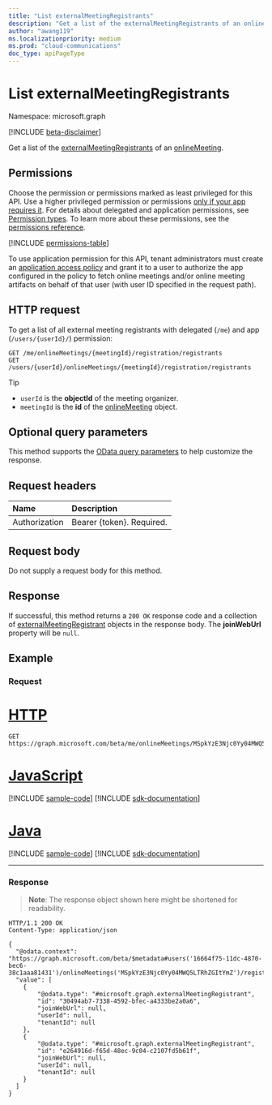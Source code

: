 ```yaml
---
title: "List externalMeetingRegistrants"
description: "Get a list of the externalMeetingRegistrants of an onlineMeeting."
author: "awang119"
ms.localizationpriority: medium
ms.prod: "cloud-communications"
doc_type: apiPageType
---
```


# List externalMeetingRegistrants

Namespace: microsoft.graph

[!INCLUDE [beta-disclaimer](../../includes/beta-disclaimer.md)]

Get a list of the [externalMeetingRegistrants](../resources/externalmeetingregistrant.md) of an [onlineMeeting](../resources/onlinemeeting.md).

## Permissions

Choose the permission or permissions marked as least privileged for this API. Use a higher privileged permission or permissions [only if your app requires it](/graph/permissions-overview#best-practices-for-using-microsoft-graph-permissions). For details about delegated and application permissions, see [Permission types](/graph/permissions-overview#permission-types). To learn more about these permissions, see the [permissions reference](/graph/permissions-reference).

<!-- { "blockType": "permissions", "name": "externalmeetingregistrant_list" } -->
[!INCLUDE [permissions-table](../includes/permissions/externalmeetingregistrant-list-permissions.md)]

To use application permission for this API, tenant administrators must create an [application access policy](/graph/cloud-communication-online-meeting-application-access-policy) and grant it to a user to authorize the app configured in the policy to fetch online meetings and/or online meeting artifacts on behalf of that user (with user ID specified in the request path).

## HTTP request

To get a list of all external meeting registrants with delegated (`/me`) and app (`/users/{userId}/`) permission:

<!-- { "blockType": "ignored" } -->
```http
GET /me/onlineMeetings/{meetingId}/registration/registrants
GET /users/{userId}/onlineMeetings/{meetingId}/registration/registrants
```

> [!TIP]
>
>- `userId` is the **objectId** of the meeting organizer.
>- `meetingId` is the **id** of the [onlineMeeting](../resources/onlinemeeting.md) object.

## Optional query parameters

This method supports the [OData query parameters](/graph/query-parameters) to help customize the response.

## Request headers

| Name            | Description               |
| :-------------- | :------------------------ |
| Authorization   | Bearer {token}. Required. |

## Request body

Do not supply a request body for this method.

## Response

If successful, this method returns a `200 OK` response code and a collection of [externalMeetingRegistrant](../resources/externalmeetingregistrant.md) objects in the response body. The **joinWebUrl** property will be `null`.

## Example

### Request


# [HTTP](#tab/http)
<!-- {
  "blockType": "request",
  "name": "list-externalregistratrants",
  "sampleKeys": ["MSpkYzE3Njc0Yy04MWQ5LTRhZGItYmZ"]
}-->

```msgraph-interactive
GET https://graph.microsoft.com/beta/me/onlineMeetings/MSpkYzE3Njc0Yy04MWQ5LTRhZGItYmZ/registration/registrants
```

# [JavaScript](#tab/javascript)
[!INCLUDE [sample-code](../includes/snippets/javascript/list-externalregistratrants-javascript-snippets.md)]
[!INCLUDE [sdk-documentation](../includes/snippets/snippets-sdk-documentation-link.md)]

# [Java](#tab/java)
[!INCLUDE [sample-code](../includes/snippets/java/list-externalregistratrants-java-snippets.md)]
[!INCLUDE [sdk-documentation](../includes/snippets/snippets-sdk-documentation-link.md)]

---

### Response

> **Note**: The response object shown here might be shortened for readability.

<!-- {
  "blockType": "response",
  "name": "list-externalregistratrants",
  "truncated": true,
  "@odata.type": "microsoft.graph.externalMeetingRegistrant",
  "isCollection": true
}-->

```http
HTTP/1.1 200 OK
Content-Type: application/json

{
  "@odata.context": "https://graph.microsoft.com/beta/$metadata#users('16664f75-11dc-4870-bec6-38c1aaa81431')/onlineMeetings('MSpkYzE3Njc0Yy04MWQ5LTRhZGItYmZ')/registration/registrants",
  "value": [
    {
        "@odata.type": "#microsoft.graph.externalMeetingRegistrant",
        "id": "30494ab7-7338-4592-bfec-a4333be2a0a6",
        "joinWebUrl": null,
        "userId": null,
        "tenantId": null
    },
    {
        "@odata.type": "#microsoft.graph.externalMeetingRegistrant",
        "id": "e264916d-f65d-48ec-9c04-c2107fd5b61f",
        "joinWebUrl": null,
        "userId": null,
        "tenantId": null
    }
  ]
}
```
